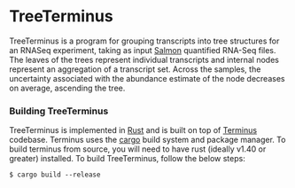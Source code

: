 # TreeTerminus

TreeTerminus is a program for grouping transcripts into tree structures for an RNASeq experiment, taking as input [Salmon](https://github.com/COMBINE-lab/salmon) quantified RNA-Seq files. The leaves of the trees represent individual transcripts and internal nodes represent an aggregation of a transcript set. Across the samples, the uncertainty associated with the abundance estimate of the node decreases on average, ascending the tree.

### Building TreeTerminus
TreeTerminus is implemented in [Rust](https://www.rust-lang.org/) and is built on top of [Terminus](https://github.com/COMBINE-lab/terminus) codebase. Terminus uses the [cargo](https://github.com/rust-lang/cargo) build system and package manager.  To build terminus from source, you will need to have rust (ideally v1.40 or greater) installed.  To build TreeTerminus, follow the below steps:

```
$ cargo build --release
```




